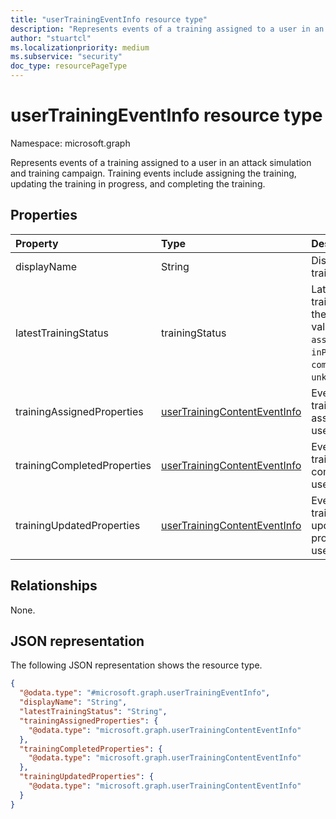 ```yaml
---
title: "userTrainingEventInfo resource type"
description: "Represents events of a training assigned to a user in an attack simulation and training campaign."
author: "stuartcl"
ms.localizationpriority: medium
ms.subservice: "security"
doc_type: resourcePageType
---
```


# userTrainingEventInfo resource type

Namespace: microsoft.graph

Represents events of a training assigned to a user in an attack simulation and training campaign. Training events include assigning the training, updating the training in progress, and completing the training.

## Properties
|Property|Type|Description|
|:---|:---|:---|
|displayName|String|Display name of the training.|
|latestTrainingStatus|trainingStatus|Latest status of the training assigned to the user. Possible values are: `unknown`, `assigned`, `inProgress`, `completed`, `overdue`, `unknownFutureValue`.|
|trainingAssignedProperties|[userTrainingContentEventInfo](../resources/usertrainingcontenteventinfo.md)|Event details of the training when it was assigned to the user.|
|trainingCompletedProperties|[userTrainingContentEventInfo](../resources/usertrainingcontenteventinfo.md)|Event details of the training when it was completed by the user.|
|trainingUpdatedProperties|[userTrainingContentEventInfo](../resources/usertrainingcontenteventinfo.md)|Event details of the training when it was updated/in-progress by the user.|

## Relationships
None.

## JSON representation
The following JSON representation shows the resource type.
<!-- {
  "blockType": "resource",
  "@odata.type": "microsoft.graph.userTrainingEventInfo"
}
-->
``` json
{
  "@odata.type": "#microsoft.graph.userTrainingEventInfo",
  "displayName": "String",
  "latestTrainingStatus": "String",
  "trainingAssignedProperties": {
    "@odata.type": "microsoft.graph.userTrainingContentEventInfo"
  },
  "trainingCompletedProperties": {
    "@odata.type": "microsoft.graph.userTrainingContentEventInfo"
  },
  "trainingUpdatedProperties": {
    "@odata.type": "microsoft.graph.userTrainingContentEventInfo"
  }
}
```
